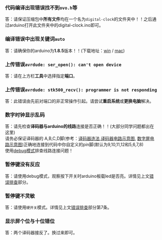 ### 代码编译出现错误找不到`ovo.h`等
答：请保证压缩包中**所有文件**均在一个名为`digital-clock`的文件夹中！！之后通过arduino打开此文件夹中的digital-clock.ino即可。

### 编译错误中出现关键词`auto`
答：请确保你的arduino为**1.8.5**版本！！(下载地址：[win](https://cloud.yimian.xyz/install/arduino/1.8.5/arduino-1.8.5-windows.zip) / [mac](https://cloud.yimian.xyz/install/arduino/1.8.5/arduino-1.8.5-macosx.zip))

### 上传错误`avrdude: ser_open(): can't open device`
答：请在上方栏**工具**中选择指定**端口**。

### 上传错误`avrdude: stk500_recv(): programmer is not responding`
答：此错误由先前对端口的非正常操作引起。请尝试**重启系统**或**更换电脑**解决。

### 数字时钟显示乱码
答：请先检查**译码器与arduino的线路**连接是否正确！！(大部分同学问题都出在这里)<br/>
请务必保证译码器的 A,B,C,D脚(参考：[译码器连法](/instro#译码器连法),[译码器电路示意图](/attach#译码器电路示意图), [数字屏电路示意图](/attach#数字屏电路示意图))正确地连接到代码中你自定义的pin脚(默认为9,10,11,12和5,6,7,8)<br/>
使用[debug模式](/debug)排查线路连接问题！

### 暂停键没有反应
答：请使用debug模式，观察按下开关时arduino板载led是否亮。详情见上文[错误排查](/debug)部分。

### 暂停键不灵敏
答：请使用`硬开关`模式。详情见上文[错误排查](/debug)部分第7条。

### 显示屏个位与十位错位
答：两个译码器接反了。换过来即可。
